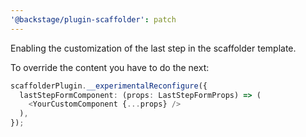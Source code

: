 ```yaml
---
'@backstage/plugin-scaffolder': patch
---
```


Enabling the customization of the last step in the scaffolder template.

To override the content you have to do the next:

```typescript jsx
scaffolderPlugin.__experimentalReconfigure({
  lastStepFormComponent: (props: LastStepFormProps) => (
    <YourCustomComponent {...props} />
  ),
});
```
